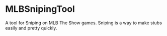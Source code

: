 # MLBSnipingTool
A tool for Sniping on MLB The Show games. Sniping is a way to make stubs easily and pretty quickly. 